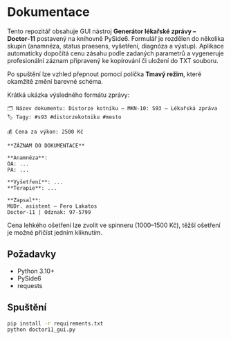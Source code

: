 # Dokumentace

Tento repozitář obsahuje GUI nástroj **Generátor lékařské zprávy – Doctor‑11** postavený na knihovně PySide6. Formulář je rozdělen do několika skupin (anamnéza, status praesens, vyšetření, diagnóza a výstup). Aplikace automaticky dopočítá cenu zásahu podle zadaných parametrů a vygeneruje profesionální záznam připravený ke kopírování či uložení do TXT souboru.

Po spuštění lze vzhled přepnout pomocí políčka **Tmavý režim**, které okamžitě změní barevné schéma.

Krátká ukázka výsledného formátu zprávy:

```
🗂 Název dokumentu: Distorze kotníku – MKN-10: S93 – Lékařská zpráva
🏷️ Tagy: #s93 #distorzekotniku #mesto

💰 Cena za výkon: 2500 Kč

**ZÁZNAM DO DOKUMENTACE**

**Anamnéza**:
OA: ...
PA: ...

**Vyšetření**: ...
**Terapie**: ...

**Zapsal**:
MUDr. asistent – Fero Lakatos
Doctor-11 | Odznak: 97-5799
```

Cena lehkého ošetření lze zvolit ve spinneru (1000–1500 Kč), těžší ošetření je možné přičíst jedním kliknutím.

## Požadavky
- Python 3.10+
 - PySide6
 - requests

## Spuštění
```bash
pip install -r requirements.txt
python doctor11_gui.py
```
